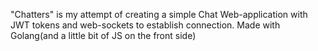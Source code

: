 "Chatters" is my attempt of creating a simple Chat Web-application with JWT tokens and web-sockets to establish connection. 
Made with Golang(and a little bit of JS on the front side)
